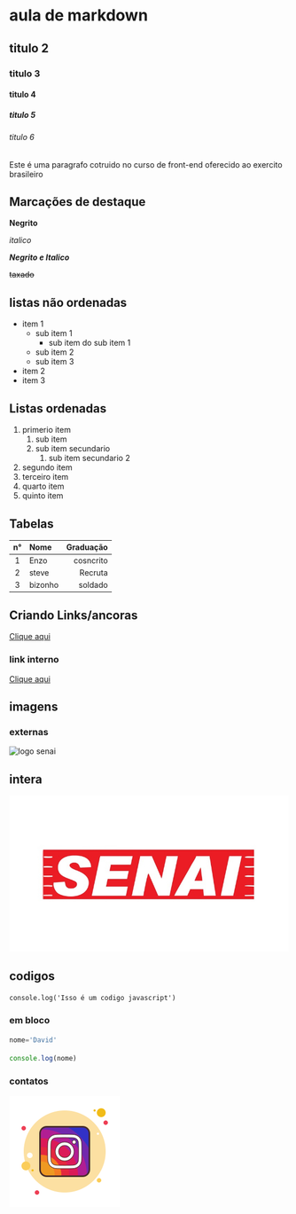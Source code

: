 # aula de markdown
## titulo 2
###  titulo 3
#### titulo 4
##### titulo 5
###### titulo 6

Este é uma paragrafo cotruido no curso de front-end oferecido ao exercito brasileiro

## Marcações de destaque

**Negrito**

*italico*

***Negrito e Italico***

~~taxado~~

## listas não ordenadas 

- item 1
  - sub item 1  
    - sub item do sub item 1
  -  sub item 2
  -  sub item 3
- item 2 
- item 3

## Listas ordenadas 

1. primerio item
   1. sub item 
   1. sub item secundario
       1. sub item secundario 2
1. segundo item
1. terceiro item
1. quarto item
1. quinto item

## Tabelas 

|n° | Nome | Graduação |
|:-:|:-|-:|
|1 | Enzo | cosncrito |
|2 | steve | Recruta |
|3 | bizonho | soldado |

## Criando Links/ancoras 

[ Clique aqui](https://www.sistemafibra.org.br/senai/)

### link interno 

[Clique aqui](./redirecionamento.md)

## imagens

### externas 

![logo senai](https://encrypted-tbn0.gstatic.com/images?q=tbn:ANd9GcRPufWr4kXYyF0aLvzd3Papt4wnSDBvRoS_PQ&s)

## intera

![logo alternativa](../img/senai.jpg)


## codigos

`console.log('Isso é um codigo javascript')`

### em bloco

```javascript
nome='David'

console.log(nome)
```
### contatos

[![Icone do instagram](../img/icons8-instagram-200.png)](https:Instagram/siilva_david)